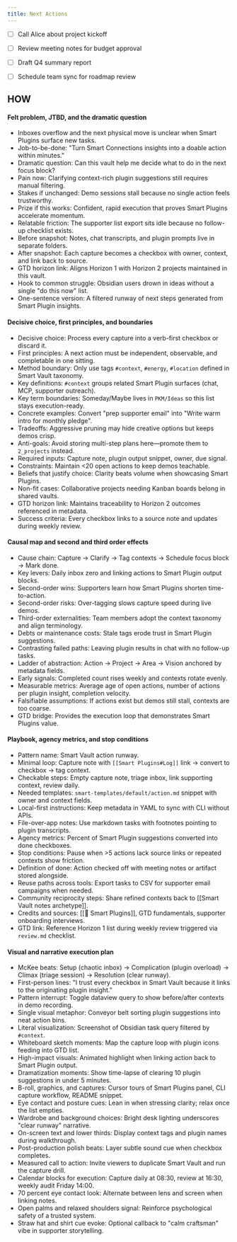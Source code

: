 ```yaml
---
title: Next Actions
---
```

- [ ] Call Alice about project kickoff
- [ ] Review meeting notes for budget approval
- [ ] Draft Q4 summary report
- [ ] Schedule team sync for roadmap review


## HOW
#### Felt problem, JTBD, and the dramatic question
- Inboxes overflow and the next physical move is unclear when Smart Plugins surface new tasks.
- Job-to-be-done: "Turn Smart Connections insights into a doable action within minutes."
- Dramatic question: Can this vault help me decide what to do in the next focus block?
- Pain now: Clarifying context-rich plugin suggestions still requires manual filtering.
- Stakes if unchanged: Demo sessions stall because no single action feels trustworthy.
- Prize if this works: Confident, rapid execution that proves Smart Plugins accelerate momentum.
- Relatable friction: The supporter list export sits idle because no follow-up checklist exists.
- Before snapshot: Notes, chat transcripts, and plugin prompts live in separate folders.
- After snapshot: Each capture becomes a checkbox with owner, context, and link back to source.
- GTD horizon link: Aligns Horizon 1 with Horizon 2 projects maintained in this vault.
- Hook to common struggle: Obsidian users drown in ideas without a single "do this now" list.
- One-sentence version: A filtered runway of next steps generated from Smart Plugin insights.

#### Decisive choice, first principles, and boundaries
- Decisive choice: Process every capture into a verb-first checkbox or discard it.
- First principles: A next action must be independent, observable, and completable in one sitting.
- Method boundary: Only use tags `#context`, `#energy`, `#location` defined in Smart Vault taxonomy.
- Key definitions: `#context` groups related Smart Plugin surfaces (chat, MCP, supporter outreach).
- Key term boundaries: Someday/Maybe lives in `PKM/Ideas` so this list stays execution-ready.
- Concrete examples: Convert "prep supporter email" into "Write warm intro for monthly pledge".
- Tradeoffs: Aggressive pruning may hide creative options but keeps demos crisp.
- Anti-goals: Avoid storing multi-step plans here—promote them to `2_projects` instead.
- Required inputs: Capture note, plugin output snippet, owner, due signal.
- Constraints: Maintain <20 open actions to keep demos teachable.
- Beliefs that justify choice: Clarity beats volume when showcasing Smart Plugins.
- Non-fit cases: Collaborative projects needing Kanban boards belong in shared vaults.
- GTD horizon link: Maintains traceability to Horizon 2 outcomes referenced in metadata.
- Success criteria: Every checkbox links to a source note and updates during weekly review.

#### Causal map and second and third order effects
- Cause chain: Capture → Clarify → Tag contexts → Schedule focus block → Mark done.
- Key levers: Daily inbox zero and linking actions to Smart Plugin output blocks.
- Second-order wins: Supporters learn how Smart Plugins shorten time-to-action.
- Second-order risks: Over-tagging slows capture speed during live demos.
- Third-order externalities: Team members adopt the context taxonomy and align terminology.
- Debts or maintenance costs: Stale tags erode trust in Smart Plugin suggestions.
- Contrasting failed paths: Leaving plugin results in chat with no follow-up tasks.
- Ladder of abstraction: Action → Project → Area → Vision anchored by metadata fields.
- Early signals: Completed count rises weekly and contexts rotate evenly.
- Measurable metrics: Average age of open actions, number of actions per plugin insight, completion velocity.
- Falsifiable assumptions: If actions exist but demos still stall, contexts are too coarse.
- GTD bridge: Provides the execution loop that demonstrates Smart Plugins value.

#### Playbook, agency metrics, and stop conditions
- Pattern name: Smart Vault action runway.
- Minimal loop: Capture note with `[[Smart Plugins#Log]]` link → convert to checkbox → tag context.
- Checkable steps: Empty capture note, triage inbox, link supporting context, review daily.
- Needed templates: `smart-templates/default/action.md` snippet with owner and context fields.
- Local-first instructions: Keep metadata in YAML to sync with CLI without APIs.
- File-over-app notes: Use markdown tasks with footnotes pointing to plugin transcripts.
- Agency metrics: Percent of Smart Plugin suggestions converted into done checkboxes.
- Stop conditions: Pause when >5 actions lack source links or repeated contexts show friction.
- Definition of done: Action checked off with meeting notes or artifact stored alongside.
- Reuse paths across tools: Export tasks to CSV for supporter email campaigns when needed.
- Community reciprocity steps: Share refined contexts back to [[Smart Vault notes archetype]].
- Credits and sources: [[🧩 Smart Plugins]], GTD fundamentals, supporter onboarding interviews.
- GTD link: Reference Horizon 1 list during weekly review triggered via `review.md` checklist.

#### Visual and narrative execution plan
- McKee beats: Setup (chaotic inbox) → Complication (plugin overload) → Climax (triage session) → Resolution (clear runway).
- First-person lines: "I trust every checkbox in Smart Vault because it links to the originating plugin insight."
- Pattern interrupt: Toggle dataview query to show before/after contexts in demo recording.
- Single visual metaphor: Conveyor belt sorting plugin suggestions into neat action bins.
- Literal visualization: Screenshot of Obsidian task query filtered by `#context`.
- Whiteboard sketch moments: Map the capture loop with plugin icons feeding into GTD list.
- High-impact visuals: Animated highlight when linking action back to Smart Plugin output.
- Dramatization moments: Show time-lapse of clearing 10 plugin suggestions in under 5 minutes.
- B-roll, graphics, and captures: Cursor tours of Smart Plugins panel, CLI capture workflow, README snippet.
- Eye contact and posture cues: Lean in when stressing clarity; relax once the list empties.
- Wardrobe and background choices: Bright desk lighting underscores "clear runway" narrative.
- On-screen text and lower thirds: Display context tags and plugin names during walkthrough.
- Post-production polish beats: Layer subtle sound cue when checkbox completes.
- Measured call to action: Invite viewers to duplicate Smart Vault and run the capture drill.
- Calendar blocks for execution: Capture daily at 08:30, review at 16:30, weekly audit Friday 14:00.
- 70 percent eye contact look: Alternate between lens and screen when linking notes.
- Open palms and relaxed shoulders signal: Reinforce psychological safety of a trusted system.
- Straw hat and shirt cue evoke: Optional callback to "calm craftsman" vibe in supporter storytelling.
